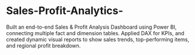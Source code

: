 # Sales-Profit-Analytics-
Built an end-to-end Sales &amp; Profit Analysis Dashboard using Power BI, connecting multiple fact and dimension tables. Applied DAX for KPIs, and created dynamic visual reports to show sales trends, top-performing items, and regional profit breakdown.
